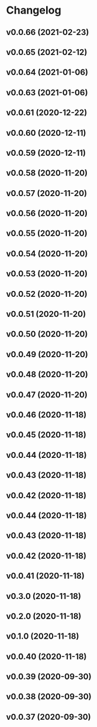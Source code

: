 # Changelog

<!--next-version-placeholder-->

## v0.0.66 (2021-02-23)


## v0.0.65 (2021-02-12)


## v0.0.64 (2021-01-06)


## v0.0.63 (2021-01-06)


## v0.0.61 (2020-12-22)


## v0.0.60 (2020-12-11)


## v0.0.59 (2020-12-11)


## v0.0.58 (2020-11-20)


## v0.0.57 (2020-11-20)


## v0.0.56 (2020-11-20)


## v0.0.55 (2020-11-20)


## v0.0.54 (2020-11-20)


## v0.0.53 (2020-11-20)


## v0.0.52 (2020-11-20)


## v0.0.51 (2020-11-20)


## v0.0.50 (2020-11-20)


## v0.0.49 (2020-11-20)


## v0.0.48 (2020-11-20)


## v0.0.47 (2020-11-20)


## v0.0.46 (2020-11-18)


## v0.0.45 (2020-11-18)


## v0.0.44 (2020-11-18)


## v0.0.43 (2020-11-18)


## v0.0.42 (2020-11-18)


## v0.0.44 (2020-11-18)


## v0.0.43 (2020-11-18)


## v0.0.42 (2020-11-18)


## v0.0.41 (2020-11-18)


## v0.3.0 (2020-11-18)


## v0.2.0 (2020-11-18)


## v0.1.0 (2020-11-18)


## v0.0.40 (2020-11-18)


## v0.0.39 (2020-09-30)


## v0.0.38 (2020-09-30)


## v0.0.37 (2020-09-30)

